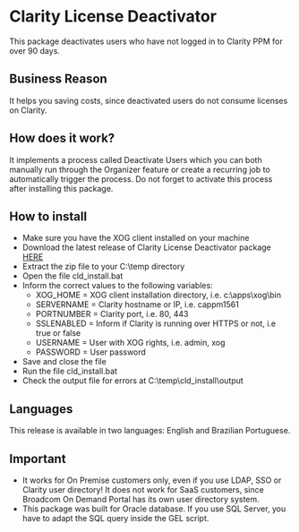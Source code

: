 # Clarity License Deactivator
This package deactivates users who have not logged in to Clarity PPM for over 90 days.

## Business Reason
It helps you saving costs, since deactivated users do not consume licenses on Clarity.

## How does it work?
It implements a process called Deactivate Users which you can both manually run through the Organizer feature or create a recurring job to automatically trigger the process. Do not forget to activate this process after installing this package.

## How to install
- Make sure you have the XOG client installed on your machine
- Download the latest release of Clarity License Deactivator package [HERE](https://github.com/thiagobottoni/Clarity-License-Deactivator/releases)
- Extract the zip file to your C:\temp directory
- Open the file cld_install.bat
- Inform the correct values to the following variables: 
  - XOG_HOME = XOG client installation directory, i.e. c:\apps\xog\bin
  - SERVERNAME = Clarity hostname or IP, i.e. cappm1561
  - PORTNUMBER = Clarity port, i.e. 80, 443
  - SSLENABLED = Inform if Clarity is running over HTTPS or not, i.e true or false
  - USERNAME = User with XOG rights, i.e. admin, xog
  - PASSWORD = User password
- Save and close the file
- Run the file cld_install.bat
- Check the output file for errors at C:\temp\cld_install\output

## Languages
This release is available in two languages: English and Brazilian Portuguese.

## Important
- It works for On Premise customers only, even if you use LDAP, SSO or Clarity user directory! It does not work for SaaS customers, since Broadcom On Demand Portal has its own user directory system.
- This package was built for Oracle database. If you use SQL Server, you have to adapt the SQL query inside the GEL script.
